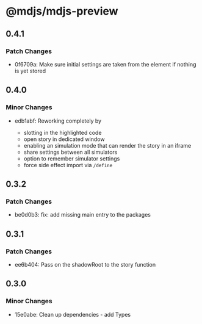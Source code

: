 # @mdjs/mdjs-preview

## 0.4.1

### Patch Changes

- 0f6709a: Make sure initial settings are taken from the element if nothing is yet stored

## 0.4.0

### Minor Changes

- edb1abf: Reworking completely by

  - slotting in the highlighted code
  - open story in dedicated window
  - enabling an simulation mode that can render the story in an iframe
  - share settings between all simulators
  - option to remember simulator settings
  - force side effect import via `/define`

## 0.3.2

### Patch Changes

- be0d0b3: fix: add missing main entry to the packages

## 0.3.1

### Patch Changes

- ee6b404: Pass on the shadowRoot to the story function

## 0.3.0

### Minor Changes

- 15e0abe: Clean up dependencies - add Types
